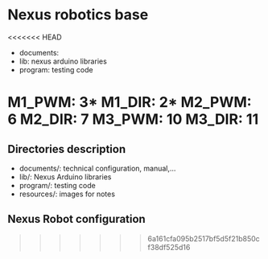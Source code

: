 # Nexus robotics base

<<<<<<< HEAD
- documents:
- lib: nexus arduino libraries
- program: testing code

M1_PWM: 3*
M1_DIR: 2*
M2_PWM: 6
M2_DIR: 7
M3_PWM: 10
M3_DIR: 11
=======
## Directories description
- documents/: technical configuration, manual,...
- lib/: Nexus Arduino libraries
- program/: testing code
- resources/: images for notes

## Nexus Robot configuration
>>>>>>> 6a161cfa095b2517bf5d5f21b850cf38df525d16
